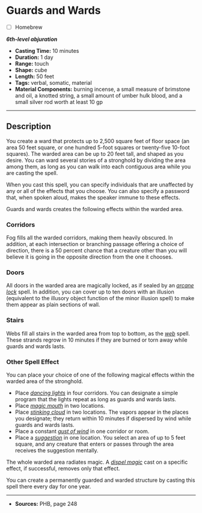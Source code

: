 # Guards and Wards
- [ ] Homebrew

***6th-level abjuration***
- **Casting Time:** 10 minutes
- **Duration:** 1 day
- **Range:** touch
- **Shape:** cube
- **Length:** 50 feet
- **Tags:** verbal, somatic, material
- **Material Components:** burning incense, a small measure of brimstone and oil, a knotted string, a small amount of umber hulk blood, and a small silver rod worth at least 10 gp

---

## Description
You create a ward that protects up to 2,500 square feet of floor space (an area 50 feet square, or one hundred 5-foot squares or twenty-five 10-foot squares).
The warded area can be up to 20 feet tall, and shaped as you desire.
You can ward several stories of a stronghold by dividing the area among them, as long as you can walk into each contiguous area while you are casting the spell.

When you cast this spell, you can specify individuals that are unaffected by any or all of the effects that you choose.
You can also specify a password that, when spoken aloud, makes the speaker immune to these effects.

Guards and wards creates the following effects within the warded area.

### Corridors
Fog fills all the warded corridors, making them heavily obscured.
In addition, at each intersection or branching passage offering a choice of direction, there is a 50 percent chance that a creature other than you will believe it is going in the opposite direction from the one it chooses.

### Doors
All doors in the warded area are magically locked, as if sealed by an [*arcane lock*](./arcane-lock) spell.
In addition, you can cover up to ten doors with an illusion (equivalent to the illusory object function of the minor illusion spell) to make them appear as plain sections of wall.

### Stairs
Webs fill all stairs in the warded area from top to bottom, as the [*web*](./web) spell.
These strands regrow in 10 minutes if they are burned or torn away while guards and wards lasts.

### Other Spell Effect
You can place your choice of one of the following magical effects within the warded area of the stronghold.
- Place [*dancing lights*](./dancing-lights) in four corridors.
	You can designate a simple program that the lights repeat as long as guards and wards lasts.
- Place [*magic mouth*](./magic-mouth) in two locations.
- Place [*stinking cloud*](./stinking-cloud) in two locations.
	The vapors appear in the places you designate; they return within 10 minutes if dispersed by wind while guards and wards lasts.
- Place a constant [*gust of wind*](./gust-of-wind) in one corridor or room.
- Place a [*suggestion*](./suggestion) in one location.
	You select an area of up to 5 feet square, and any creature that enters or passes through the area receives the suggestion mentally.

The whole warded area radiates magic.
A [*dispel magic*](./dispel-magic) cast on a specific effect, if successful, removes only that effect.

You can create a permanently guarded and warded structure by casting this spell there every day for one year.

---

- **Sources:** PHB, page 248
